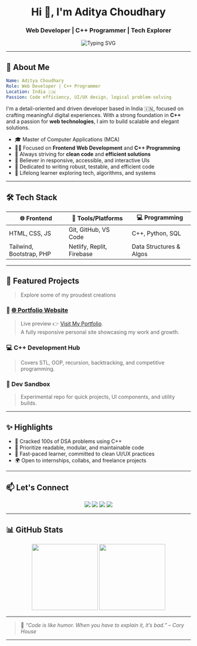 <h1 align="center">Hi 👋, I'm Aditya Choudhary</h1>
<h3 align="center">Web Developer | C++ Programmer | Tech Explorer</h3>

<p align="center">
  <img src="https://readme-typing-svg.herokuapp.com?font=Fira+Code&size=24&pause=1000&center=true&width=450&lines=Code.+Create.+Repeat.;Passionate+Fullstack+Learner.;Always+Building+Something+New!;" alt="Typing SVG" />
</p>

---


## 🧠 About Me

```yaml
Name: Aditya Choudhary
Role: Web Developer | C++ Programmer
Location: India 🇮🇳
Passion: Code efficiency, UI/UX design, logical problem-solving
```
I'm a detail-oriented and driven developer based in India 🇮🇳, focused on crafting meaningful digital experiences. With a strong foundation in **C++** and a passion for **web technologies**, I aim to build scalable and elegant solutions.

- 🎓 Master of Computer Applications (MCA)
- 🧑‍💻 Focused on **Frontend Web Development** and **C++ Programming**
- 🚀 Always striving for **clean code** and **efficient solutions**
- 📱 Believer in responsive, accessible, and interactive UIs
- 🧩 Dedicated to writing robust, testable, and efficient code
- 🌱 Lifelong learner exploring tech, algorithms, and systems

---

## 🛠️ Tech Stack

<div align="center">

| 🌐 Frontend      | 🧰 Tools/Platforms       | 💻 Programming      |
|------------------|--------------------------|---------------------|
| HTML, CSS, JS    | Git, GitHub, VS Code     | C++, Python, SQL    |
| Tailwind, Bootstrap, PHP   | Netlify, Replit, Firebase| Data Structures & Algos |

</div>

---

## 🚀 Featured Projects

> Explore some of my proudest creations

### 🎨 [🌐 Portfolio Website](https://adiityachoudhary.github.io/portfolio/)
>Live preview 👉 [Visit My Portfolio](https://adiityachoudhary.github.io/portfolio/).  
> A fully responsive personal site showcasing my work and growth.

### 💻 C++ Development Hub
> Covers STL, OOP, recursion, backtracking, and competitive programming.

### 🔧 Dev Sandbox
> Experimental repo for quick projects, UI components, and utility builds.

---

## ✨ Highlights

- 🧩 Cracked 100s of DSA problems using C++
- 🧼 Prioritize readable, modular, and maintainable code
- 🎯 Fast-paced learner, committed to clean UI/UX practices
- 🌍 Open to internships, collabs, and freelance projects

---

## 📫 Let's Connect

<p align="center">
  <a href="mailto:caditya965@gmail.com"><img src="https://img.shields.io/badge/-Email-red?style=for-the-badge&logo=gmail&logoColor=white"></a>
  <a href="https://www.linkedin.com/in/adiityachoudhary/"><img src="https://img.shields.io/badge/-LinkedIn-blue?style=for-the-badge&logo=linkedin&logoColor=white"></a>
  <a href="https://github.com/adiityachoudhary"><img src="https://img.shields.io/badge/-GitHub-black?style=for-the-badge&logo=github&logoColor=white"></a>
  <a href="https://adiityachoudhary.github.io/portfolio/"><img src="https://img.shields.io/badge/-Portfolio-orange?style=for-the-badge&logo=react&logoColor=white"></a>
</p>

---

## 📊 GitHub Stats

<p align="center">
  <img src="https://github-readme-stats.vercel.app/api?username=adiityachoudhary&show_icons=true&theme=tokyonight&hide_border=true" height="180px" />
  <img src="https://github-readme-stats.vercel.app/api/top-langs/?username=adiityachoudhary&layout=compact&theme=tokyonight&hide_border=true" height="180px" />
</p>

---

> 🧠 *“Code is like humor. When you have to explain it, it’s bad.” – Cory House*

---
